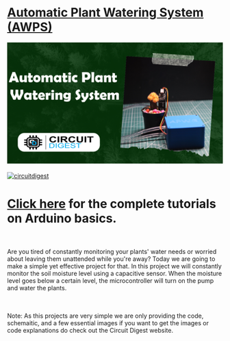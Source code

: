 # [Automatic Plant Watering System (AWPS)](https://circuitdigest.com/microcontroller-projects)

<img src="https://github.com/Circuit-Digest/Automatic-Plant-Watering-System/blob/5d36898209a4ca73aa8bd5e155e478615efd9b20/Title%20Image.png" width="" alt="alt_text" title="image_tooltip">
<br>

<br>
<a href="https://circuitdigest.com/tags/arduino"><img src="https://img.shields.io/static/v1?label=&labelColor=505050&message=Arduino Basic Tutorials Circuit Digest&color=%230076D6&style=social&logo=google-chrome&logoColor=%230076D6" alt="circuitdigest"/></a>
<br>

[<h1>Click here](https://circuitdigest.com/tags/arduino) for the complete tutorials on Arduino basics.</h1>
<br>
<br>
Are you tired of constantly monitoring your plants' water needs or worried about leaving them unattended while you're away? Today we are going to make a simple yet effective project for that. In this project we will constantly monitor the soil moisture level using a capacitive sensor. When the moisture level goes below a certain level, the microcontroller will turn on the pump and water the plants. 

<br>
<br>
Note: As this projects are very simple we are only providing the code, schemaitic, and a few essential images if you want to get the images or code explanations do check out the Circuit Digest website.
<br>
<br>
